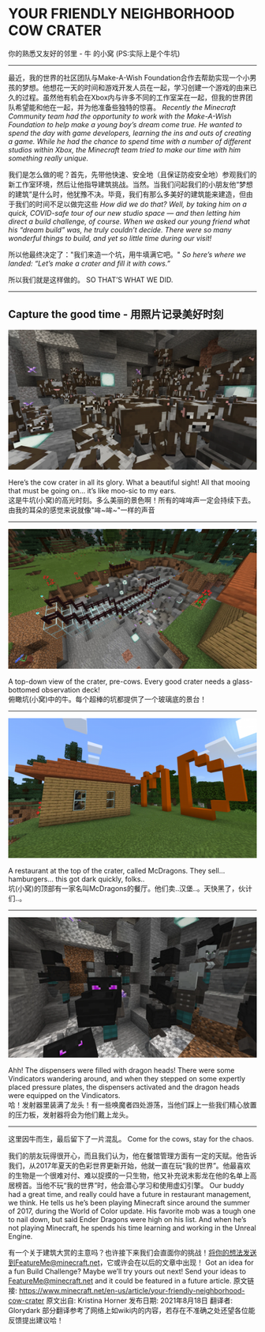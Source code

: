 # YOUR FRIENDLY NEIGHBORHOOD COW CRATER

你的熟悉又友好的邻里 - 牛 的小窝
(PS:实际上是个牛坑)

****

最近，我的世界的社区团队与Make-A-Wish Foundation合作去帮助实现一个小男孩的梦想。他想花一天的时间和游戏开发人员在一起，学习创建一个游戏的由来已久的过程。虽然他有机会在Xbox内与许多不同的工作室呆在一起，但我的世界团队希望能和他在一起，并为他准备些独特的惊喜。
*Recently the Minecraft Community team had the opportunity to work with the Make-A-Wish Foundation to help make a young boy’s dream come true. He wanted to spend the day with game developers, learning the ins and outs of creating a game.
While he had the chance to spend time with a number of different studios within Xbox, the Minecraft team tried to make our time with him something really unique.*

我们是怎么做的呢？首先，先带他快速、安全地（且保证防疫安全地）参观我们的新工作室环境，然后让他指导建筑挑战。当然。当我们问起我们的小朋友他“梦想的建筑”是什么时，他犹豫不决。毕竟，我们有那么多美好的建筑能来建造，但由于我们的时间不足以做完这些
*How did we do that? Well, by taking him on a quick, COVID-safe tour of our new studio space ⁠— and then letting him direct a build challenge, of course. When we asked our young friend what his “dream build” was, he truly couldn’t decide. There were so many wonderful things to build, and yet so little time during our visit!*

所以他最终决定了："我们来造一个坑，用牛填满它吧。"
*So here’s where we landed: “Let’s make a crater and fill it with cows.”*

所以我们就是这样做的。
SO THAT’S WHAT WE DID.

****

## Capture the good time - 用照片记录美好时刻​

![](pic\20210820\21684-054e2d173c43a3c39a2ae62d33f432e3.jpg)

Here’s the cow crater in all its glory. What a beautiful sight! All that mooing that must be going on... it’s like moo-sic to my ears.  
这是牛坑(小窝)的高光时刻。多么美丽的景色啊！所有的哞哞声一定会持续下去。由我的耳朵的感觉来说就像"哞~哞~"一样的声音

****

![](pic\20210820\21685-dd452b2dea149ce4c7ad76abe15d22bb.jpg)

A top-down view of the crater, pre-cows. Every good crater needs a glass-bottomed observation deck!  
俯瞰坑(小窝)中的牛。每个超棒的坑都提供了一个玻璃底的景台！

****

![](pic\20210820\21686-3a64280a2ec5b6e5176312a36af9f8c0.jpg)

A restaurant at the top of the crater, called McDragons. They sell... hamburgers... this got dark quickly, folks..  
坑(小窝)的顶部有一家名叫McDragons的餐厅。他们卖..汉堡..。天快黑了，伙计们..。

****

![](pic\20210820\1629441885509.png)

Ahh! The dispensers were filled with dragon heads! There were some Vindicators wandering around, and when they stepped on some expertly placed pressure plates, the dispensers activated and the dragon heads were equipped on the Vindicators.  
哈！发射器里装满了龙头！有一些唤魔者四处游荡，当他们踩上一些我们精心放置的压力板，发射器将会为他们戴上龙头。

****

这里因牛而生，最后留下了一片混乱。
Come for the cows, stay for the chaos.

我们的朋友玩得很开心，而且我们认为，他在餐馆管理方面有一定的天赋。他告诉我们，从2017年夏天的色彩世界更新开始，他就一直在玩“我的世界”。他最喜欢的生物是一个很难对付、难以捉摸的一只生物，他又补充说末影龙在他的名单上高居榜首。当他不玩“我的世界”时，他会潜心学习和使用虚幻引擎。
Our buddy had a great time, and really could have a future in restaurant management, we think. He tells us he’s been playing Minecraft since around the summer of 2017, during the World of Color update. His favorite mob was a tough one to nail down, but said Ender Dragons were high on his list. And when he’s not playing Minecraft, he spends his time learning and working in the Unreal Engine.

有一个关于建筑大赏的主意吗？也许接下来我们会直面你的挑战！将你的想法发送到FeatureMe@minecraft.net，它或许会在以后的文章中出现！
Got an idea for a fun Build Challenge? Maybe we’ll try yours out next! Send your ideas to FeatureMe@minecraft.net and it could be featured in a future article.
原文链接: https://www.minecraft.net/en-us/article/your-friendly-neighborhood-cow-crater
原文出自: Kristina Horner
发布日期: 2021年8月18日
翻译者: Glorydark
部分翻译参考了网络上如wiki内的内容，若存在不准确之处还望各位能反馈提出建议哈！
